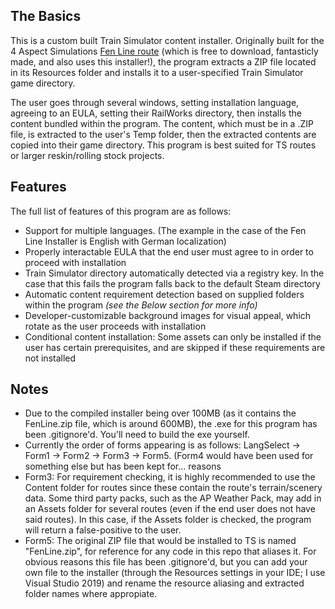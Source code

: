 ## The Basics
This is a custom built Train Simulator content installer. Originally built for the 4 Aspect Simulations [Fen Line route](https://www.4aspectsimulations.com/routes) (which is free to download, fantasticly made, and also uses this 
installer!), the program extracts a ZIP file located in its Resources folder and installs it to a user-specified Train Simulator game directory.

The user goes through several windows, setting installation language, agreeing to an EULA, setting their RailWorks directory, then installs the content bundled within the program. The content, which must be in a .ZIP file,
is extracted to the user's Temp folder, then the extracted contents are copied into their game directory. This program is best suited for TS routes or larger reskin/rolling stock projects.

## Features
The full list of features of this program are as follows:
- Support for multiple languages. (The example in the case of the Fen Line Installer is English with German localization)
- Properly interactable EULA that the end user must agree to in order to proceed with installation
- Train Simulator directory automatically detected via a registry key. In the case that this fails the program falls back to the default Steam directory
- Automatic content requirement detection based on supplied folders within the program *(see the Below section for more info)*
- Developer-customizable background images for visual appeal, which rotate as the user proceeds with installation
- Conditional content installation: Some assets can only be installed if the user has certain prerequisites, and are skipped if these requirements are not installed

## Notes
- Due to the compiled installer being over 100MB (as it contains the FenLine.zip file, which is around 600MB), the .exe for this program has been .gitignore'd. You'll need to build the exe yourself.
- Currently the order of forms appearing is as follows: LangSelect -> Form1 -> Form2 -> Form3 -> Form5. (Form4 would have been used for something else but has been kept for... reasons
- Form3: For requirement checking, it is highly recommended to use the Content folder for routes since these contain the route's terrain/scenery data. Some third party packs, such as the AP Weather Pack, may add in an Assets
folder for several routes (even if the end user does not have said routes). In this case, if the Assets folder is checked, the program will return a false-positive to the user.
- Form5: The original ZIP file that would be installed to TS is named "FenLine.zip", for reference for any code in this repo that aliases it. For obvious reasons this file has been .gitignore'd, but you can add your own file to the
installer (through the Resources settings in your IDE; I use Visual Studio 2019) and rename the resource aliasing and extracted folder names where appropiate.